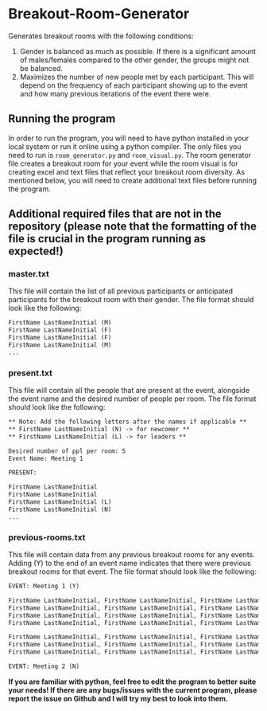 # Breakout-Room-Generator

Generates breakout rooms with the following conditions:

1. Gender is balanced as much as possible. If there is a significant amount of males/females compared to the other gender, the groups might not be balanced.
2. Maximizes the number of new people met by each participant. This will depend on the frequency of each participant showing up to the event and how many previous iterations of the event there were.

## Running the program

In order to run the program, you will need to have python installed in your local system or run it online using a python compiler. The only files you need to run is `room_generator.py` and `room_visual.py`. The room generator file creates a breakout room for your event while the room visual is for creating excel and text files that reflect your breakout room diversity. As mentioned below, you will need to create additional text files before running the program.

## Additional required files that are not in the repository (please note that the formatting of the file is crucial in the program running as expected!)

### master.txt

This file will contain the list of all previous participants or anticipated participants for the breakout room with their gender. The file format should look like the following:

```txt
FirstName LastNameInitial (M)
FirstName LastNameInitial (F)
FirstName LastNameInitial (F)
FirstName LastNameInitial (M)
...
```

### present.txt

This file will contain all the people that are present at the event, alongside the event name and the desired number of people per room. The file format should look like the following:

```txt
** Note: Add the following letters after the names if applicable **
** FirstName LastNameInitial (N) -> for newcomer **
** FirstName LastNameInitial (L) -> for leaders **

Desired number of ppl per room: 5
Event Name: Meeting 1

PRESENT:

FirstName LastNameInitial
FirstName LastNameInitial
FirstName LastNameInitial (L)
FirstName LastNameInitial (N)
...
```

### previous-rooms.txt

This file will contain data from any previous breakout rooms for any events. Adding (Y) to the end of an event name indicates that there were previous breakout rooms for that event. The file format should look like the following:

```txt
EVENT: Meeting 1 (Y)

FirstName LastNameInitial, FirstName LastNameInitial, FirstName LastNameInitial
FirstName LastNameInitial, FirstName LastNameInitial, FirstName LastNameInitial
FirstName LastNameInitial, FirstName LastNameInitial, FirstName LastNameInitial
FirstName LastNameInitial, FirstName LastNameInitial, FirstName LastNameInitial

FirstName LastNameInitial, FirstName LastNameInitial, FirstName LastNameInitial
FirstName LastNameInitial, FirstName LastNameInitial, FirstName LastNameInitial
FirstName LastNameInitial, FirstName LastNameInitial, FirstName LastNameInitial

EVENT: Meeting 2 (N)
```

**If you are familiar with python, feel free to edit the program to better suite your needs! If there are any bugs/issues with the current program, please report the issue on Github and I will try my best to look into them.**
